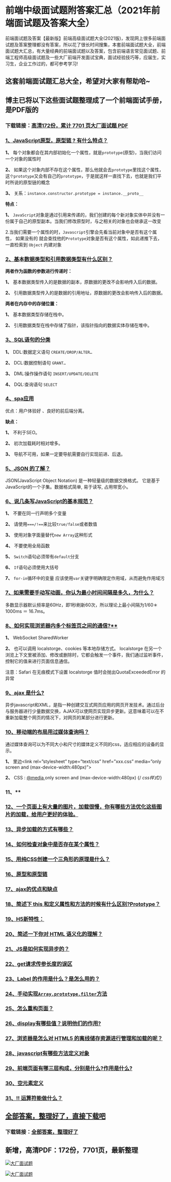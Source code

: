 # 前端中级面试题附答案汇总（2021年前端面试题及答案大全）

前端面试题及答案【最新版】前端高级面试题大全(2021版)，发现网上很多前端面试题及答案整理都没有答案，所以花了很长时间搜集，本套前端面试题大全，前端面试题大汇总，有大量经典的前端面试题以及答案，包含前端语言常见面试题、前端工程师高级面试题及一些大厂前端开发面试宝典，面试经验技巧等，应届生，实习生，企业工作过的，都可参考学习!

## 这套前端面试题汇总大全，希望对大家有帮助哈~ 

## 博主已将以下这些面试题整理成了一个前端面试手册，是PDF版的

### 下载链接：[高清172份，累计 7701 页大厂面试题  PDF](https://github.com/javatechnorth/javanorth-itbooks/blob/master/docs/index.md)


### [1、JavaScript原型，原型链 ? 有什么特点？](https://gitee.com/souyunku/NewDevBooks/blob/master/docs/前端/前端中级面试题附答案汇总（2021年前端面试题及答案大全）.md#1javascript原型原型链--有什么特点)  


**1、** 每个对象都会在其内部初始化一个属性，就是`prototype`(原型)，当我们访问一个对象的属性时

**2、** 如果这个对象内部不存在这个属性，那么他就会去`prototype`里找这个属性，这`个prototype`又会有自己的`prototype`，于是就这样一直找下去，也就是我们平时所说的原型链的概念

**3、** 关系：`instance.constructor.prototype = instance.__proto__`

**特点：**

**1、** `JavaScript`对象是通过引用来传递的，我们创建的每个新对象实体中并没有一份属于自己的原型副本。当我们修改原型时，与之相关的对象也会继承这一改变

2.当我们需要一个属性的时，`Javascript`引擎会先看当前对象中是否有这个属性， 如果没有的 就会查找他的`Prototype`对象是否有这个属性，如此递推下去，一直检索到 `Object` 内建对象


### [2、基本数据类型和引用数据类型有什么区别？](https://gitee.com/souyunku/NewDevBooks/blob/master/docs/前端/前端中级面试题附答案汇总（2021年前端面试题及答案大全）.md#2基本数据类型和引用数据类型有什么区别)  


**两者作为函数的参数进行传递时：**

**1、** 基本数据类型传入的是数据的副本，原数据的更改不会影响传入后的数据。

**2、** 引用数据类型传入的是数据的引用地址，原数据的更改会影响传入后的数据。

**两者在内存中的存储位置：**

**1、** 基本数据类型存储在栈中。

**2、** 引用数据类型在栈中存储了指针，该指针指向的数据实体存储在堆中。


### [3、SQL语句的分类](https://gitee.com/souyunku/NewDevBooks/blob/master/docs/前端/前端中级面试题附答案汇总（2021年前端面试题及答案大全）.md#3sql语句的分类)  


**1、** DDL:数据定义语句 `CREATE/DROP/ALTER…`

**2、** DCL:数据控制语句 `GRANT…`

**3、** DML:操作操作语句 `INSERT/UPDATE/DELETE`

**4、** DQL:查询语句 `SELECT`


### [4、spa应用](https://gitee.com/souyunku/NewDevBooks/blob/master/docs/前端/前端中级面试题附答案汇总（2021年前端面试题及答案大全）.md#4spa应用)  


优点：用户体验好 、良好的前后端分离。

**缺点：**

**1、** 不利于SEO。

**2、** 初次加载耗时相对增多。

**3、** 导航不可用，如果一定要导航需要自行实现前进、后退。


### [5、JSON 的了解？](https://gitee.com/souyunku/NewDevBooks/blob/master/docs/前端/前端中级面试题附答案汇总（2021年前端面试题及答案大全）.md#5json-的了解)  


JSON(JavaScript Object Notation) 是一种轻量级的数据交换格式。 它是基于JavaScript的一个子集。数据格式简单, 易于读写, 占用带宽小。


### [6、说几条写JavaScript的基本规范？](https://gitee.com/souyunku/NewDevBooks/blob/master/docs/前端/前端中级面试题附答案汇总（2021年前端面试题及答案大全）.md#6说几条写javascript的基本规范)  


**1、** 不要在同一行声明多个变量

**2、** 请使用`===/!==`来比较`true/false`或者数值

**3、** 使用对象字面量替代`new Array`这种形式

**4、** 不要使用全局函数

**5、** `Switch`语句必须带有`default`分支

**6、** `If`语句必须使用大括号

**7、** `for-in`循环中的变量 应该使用`var`关键字明确限定作用域，从而避免作用域污


### [7、如果需要手动写动画，你认为最小时间间隔是多久，为什么？](https://gitee.com/souyunku/NewDevBooks/blob/master/docs/前端/前端中级面试题附答案汇总（2021年前端面试题及答案大全）.md#7如果需要手动写动画你认为最小时间间隔是多久为什么)  


多数显示器默认频率是60Hz，即1秒刷新60次，所以理论上最小间隔为1/60＊1000ms ＝ 16.7ms。


### [8、如何实现浏览器内多个标签页之间的通信?**](https://gitee.com/souyunku/NewDevBooks/blob/master/docs/前端/前端中级面试题附答案汇总（2021年前端面试题及答案大全）.md#8如何实现浏览器内多个标签页之间的通信**)  


**1、** WebSocket SharedWorker

**2、** 也可以调用 localstorge、cookies 等本地存储方式。 localstorge 在另一个浏览上下文里被添加、修改或删除时，它都会触发一个事件，我们通过监听事件，控制它的值来进行页面信息通信。

注意：Safari 在无痕模式下设置 localstorge 值时会抛出QuotaExceededError 的异常


### [9、ajax 是什么?](https://gitee.com/souyunku/NewDevBooks/blob/master/docs/前端/前端中级面试题附答案汇总（2021年前端面试题及答案大全）.md#9ajax-是什么)  


异步javascript和XML，是指一种创建交互式网页应用的网页开发技术。通过后台与服务器进行少量数据交换，AJAX可以使网页实现异步更新。这意味着可以在不重新加载整个网页的情况下，对网页的某部分进行更新。


### [10、移动端的布局用过媒体查询吗？](https://gitee.com/souyunku/NewDevBooks/blob/master/docs/前端/前端中级面试题附答案汇总（2021年前端面试题及答案大全）.md#10移动端的布局用过媒体查询吗)  


通过媒体查询可以为不同大小和尺寸的媒体定义不同的css，适应相应的设备的显示。

**1、** 里边<link rel=”stylesheet” type=”text/css” href=”xxx.css” media=”only screen and (max-device-width:480px)”>

**2、** CSS : [@media ](/media ) only screen and (max-device-width:480px) {/ _css样式_/}


### 11、**
### [12、一个页面上有大量的图片，加载很慢，你有哪些方法优化这些图片的加载，给用户更好的体验。](https://gitee.com/souyunku/NewDevBooks/blob/master/docs/前端/前端中级面试题附答案汇总（2021年前端面试题及答案大全）.md#12一个页面上有大量的图片加载很慢你有哪些方法优化这些图片的加载给用户更好的体验。)  

### [13、异步加载的方式有哪些？](https://gitee.com/souyunku/NewDevBooks/blob/master/docs/前端/前端中级面试题附答案汇总（2021年前端面试题及答案大全）.md#13异步加载的方式有哪些)  

### [14、如何检查对象中是否存在某个属性？](https://gitee.com/souyunku/NewDevBooks/blob/master/docs/前端/前端中级面试题附答案汇总（2021年前端面试题及答案大全）.md#14如何检查对象中是否存在某个属性)  

### [15、用纯CSS创建一个三角形的原理是什么？](https://gitee.com/souyunku/NewDevBooks/blob/master/docs/前端/前端中级面试题附答案汇总（2021年前端面试题及答案大全）.md#15用纯css创建一个三角形的原理是什么)  

### [16、原型和原型链](https://gitee.com/souyunku/NewDevBooks/blob/master/docs/前端/前端中级面试题附答案汇总（2021年前端面试题及答案大全）.md#16原型和原型链)  

### [17、ajax的优点和缺点](https://gitee.com/souyunku/NewDevBooks/blob/master/docs/前端/前端中级面试题附答案汇总（2021年前端面试题及答案大全）.md#17ajax的优点和缺点)  

### [18、简述下 this 和定义属性和方法的时候有什么区别?Prototype？](https://gitee.com/souyunku/NewDevBooks/blob/master/docs/前端/前端中级面试题附答案汇总（2021年前端面试题及答案大全）.md#18简述下-this-和定义属性和方法的时候有什么区别prototype)  

### [19、H5新特性：](https://gitee.com/souyunku/NewDevBooks/blob/master/docs/前端/前端中级面试题附答案汇总（2021年前端面试题及答案大全）.md#19h5新特性：)  

### [20、简述一下你对 HTML 语义化的理解？](https://gitee.com/souyunku/NewDevBooks/blob/master/docs/前端/前端中级面试题附答案汇总（2021年前端面试题及答案大全）.md#20简述一下你对-html-语义化的理解)  

### [21、JS是如何实现异步的？](https://gitee.com/souyunku/NewDevBooks/blob/master/docs/前端/前端中级面试题附答案汇总（2021年前端面试题及答案大全）.md#21js是如何实现异步的)  

### [22、get请求传参长度的误区](https://gitee.com/souyunku/NewDevBooks/blob/master/docs/前端/前端中级面试题附答案汇总（2021年前端面试题及答案大全）.md#22get请求传参长度的误区)  

### [23、Label 的作用是什么？是怎么用的？](https://gitee.com/souyunku/NewDevBooks/blob/master/docs/前端/前端中级面试题附答案汇总（2021年前端面试题及答案大全）.md#23label-的作用是什么是怎么用的)  

### [24、手动实现`Array.prototype.filter`方法](https://gitee.com/souyunku/NewDevBooks/blob/master/docs/前端/前端中级面试题附答案汇总（2021年前端面试题及答案大全）.md#24手动实现arrayprototypefilter方法)  

### [25、怎么重构页面？](https://gitee.com/souyunku/NewDevBooks/blob/master/docs/前端/前端中级面试题附答案汇总（2021年前端面试题及答案大全）.md#25怎么重构页面)  

### [26、display有哪些值？说明他们的作用?](https://gitee.com/souyunku/NewDevBooks/blob/master/docs/前端/前端中级面试题附答案汇总（2021年前端面试题及答案大全）.md#26display有哪些值说明他们的作用)  

### [27、浏览器是怎么对 HTML5 的离线储存资源进行管理和加载的呢？](https://gitee.com/souyunku/NewDevBooks/blob/master/docs/前端/前端中级面试题附答案汇总（2021年前端面试题及答案大全）.md#27浏览器是怎么对-html5-的离线储存资源进行管理和加载的呢)  

### [28、javascript有哪些方法定义对象](https://gitee.com/souyunku/NewDevBooks/blob/master/docs/前端/前端中级面试题附答案汇总（2021年前端面试题及答案大全）.md#28javascript有哪些方法定义对象)  

### [29、前端页面有哪三层构成，分别是什么?作用是什么?](https://gitee.com/souyunku/NewDevBooks/blob/master/docs/前端/前端中级面试题附答案汇总（2021年前端面试题及答案大全）.md#29前端页面有哪三层构成分别是什么作用是什么)  

### [30、空元素定义](https://gitee.com/souyunku/NewDevBooks/blob/master/docs/前端/前端中级面试题附答案汇总（2021年前端面试题及答案大全）.md#30空元素定义)  

### [31、!! 运算符能做什么？](https://gitee.com/souyunku/NewDevBooks/blob/master/docs/前端/前端中级面试题附答案汇总（2021年前端面试题及答案大全）.md#31-运算符能做什么)  





## [全部答案，整理好了，直接下载吧](https://gitee.com/souyunku/DevBooks/blob/master/docs/daan.md)

### 下载链接：[全部答案，整理好了](https://gitee.com/souyunku/NewDevBooks/blob/master/docs/daan.md)




## 新增，高清PDF：172份，7701页，最新整理

[![大厂面试题](https://www.souyunku.com/wp-content/uploads/weixin/mst.png "架构师专栏")](https://github.com/javatechnorth/javanorth-itbooks/blob/master/image/面试题.png "架构师专栏")

[![大厂面试题](https://github.com/javatechnorth/javanorth-itbooks/blob/master/image/面试题.png "架构师专栏")](https://github.com/javatechnorth/javanorth-itbooks/blob/master/image/面试题.png "架构师专栏")
